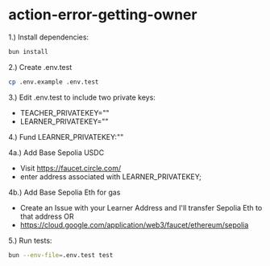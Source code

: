# action-error-getting-owner

1.) Install dependencies:

```bash
bun install
```
2.) Create .env.test
```bash 
cp .env.example .env.test
```
3.) Edit .env.test to include two private keys: 
- TEACHER_PRIVATEKEY="<private-key>"
- LEARNER_PRIVATEKEY="<private-key>"


4.) Fund LEARNER_PRIVATEKEY:"<private-key>" 
  
  4a.) Add Base Sepolia USDC
  - Visit https://faucet.circle.com/  
  - enter address associated with LEARNER_PRIVATEKEY;

  4b.) Add Base Sepolia Eth for gas 
  - Create an Issue with your Learner Address and I'll transfer Sepolia Eth to that address 
  OR
  - https://cloud.google.com/application/web3/faucet/ethereum/sepolia

5.) Run tests:

```bash
bun --env-file=.env.test test 
```

